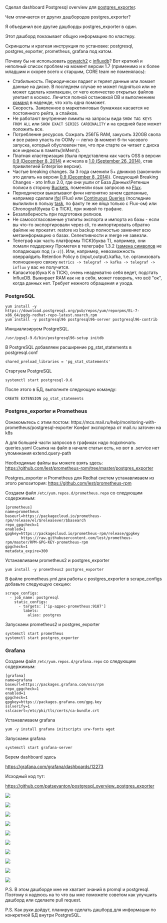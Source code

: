 Сделал dashboard Postgresql overview для [postgres_exporter](https://github.com/wrouesnel/postgres_exporter/blob/master/queries.yaml).

Чем отличается от других дашбородов postgres_exporter?

Я объединил все другие дашборды postgres_exporter в один.

Этот дашборд показывает общую информацию по кластеру.

Скриншоты и краткая инструкция по установке: postgresql, postgres_exporter, prometheus, grafana под катом.

<cut />

Почему бы не использовать [pgwatch2](https://github.com/cybertec-postgresql/pgwatch2) c [influxdb](https://github.com/influxdata/influxdb)?
<spoiler title="Про InfluxDB">
Вот краткий и неполный список проблем на момент версии 1.7 (применимо и к более младшим и скорее всего к старшим, CORE team не поменялась):

- Стабильность. Периодически падает и теряет данные или ломает данные на диске. В последнем случае не может подняться или не может сделать компакшен, от чего количество открытых файлов улетает в космос. Лечится полной остановкой DB и выполнением [команд](https://docs.influxdata.com/influxdb/v1.8/tools/influx_inspect/) в надежде, что хоть одна поможет.
- Скорость. Заявленное в маркетинговых бумажках касается не постоянного рейта, а спайков.
- Не работают внутренние лимиты на запросы вида `SHOW TAG KEYS FROM ALL` или `SHOW EXACT SERIES CARDINALITY` и на средней базе может положить все.
- Потребление ресурсов. Сожрать 256ГБ RAM, закусить 320GB свопа и все равно упасть по OOMу -- легко (в момент 6-ти часового запуска, который обусловлен тем, что при старте он читает с диска все индексы в память(InMem)).
- Платная кластеризация (была представлена как часть OSS в версии [0.9 (December 8, 2014)](https://www.influxdata.com/blog/clustering-tags-and-enhancements-to-come-in-0-9-0/) и исчезла в [1.0 (September 26, 2014)](https://www.influxdata.com/blog/one-year-of-influxdb-and-the-road-to-1-0/), став привилегией Enterprise версии).
- Частые breaking changes. За 3 года сменили 5+ движков (закончили это делать на версии [0.9 (December 8, 2014)](https://www.influxdata.com/blog/clustering-tags-and-enhancements-to-come-in-0-9-0/)). Следующий Breaking Changes - это Influx 2.0, где они ушли от База Данных\Ретеншн полиси в сторону [Buckets](https://v2.docs.influxdata.com/v2.0/reference/key-concepts/data-elements/#bucket), поменяли язык запросов на [Flux](https://v2.docs.influxdata.com/v2.0/reference/flux/).
- Периодически выкатывают фичи непонятно зачем сделанные, например сделали [ifql](https://www.influxdata.com/blog/announcing-ifql-v0-0-3/) (Flux) или [Continuous Queries](https://docs.influxdata.com/influxdb/v1.8/query_language/continuous_queries/) (последние выпилили в пользу [task](https://v2.docs.influxdata.com/v2.0/process-data/common-tasks/downsample-data/), по факту те же яйца только с Flux-ом) или Chronograf(буква C в TICK), при живой то графане.
- Безалаберность при подготовке релизов.
- Не самосогласованные утилиты экспорта и импорта из базы - если вы что-то экспортировали через cli, то импортировать обратно файлик не прокатит. restore из backup полностью заменяет всю метаинформацию о базах. Селективности и merge не завезли.
- Телеграф как часть платформы TICK(буква T), например, они ломали поддержку Прометея в телеграфе 1.3.2 ([замена символов](https://github.com/influxdata/telegraf/issues/2937) не попадающих под `[a-z]`). Или, например, невозможность оверрайдить Retention Policy в (input,output).kafka, т.е. организовать полноценную связку `metrics -> telegraf -> kafka -> telegraf -> influx` у вас не получится.
- Капаситор(бука K в TICK), очень неадекватно себя ведет, подстать InfluxDB. Выжирает RAM как не в себя, может говорить, что всё "ок", когда данных нет. Требует нежного обращения и ухода.
</spoiler>

### PostgreSQL

```
yum install -y https://download.postgresql.org/pub/repos/yum/reporpms/EL-7-x86_64/pgdg-redhat-repo-latest.noarch.rpm
yum install -y postgresql96 postgresql96-server postgresql96-contrib
```

Инициализируем PostgreSQL.
```
/usr/pgsql-9.6/bin/postgresql96-setup initdb
```

В PostgreSQL добавляем расширение pg_stat_statements в postgresql.conf
```
shared_preload_libraries = 'pg_stat_statements'
```

Стартуем PostgreSQL
```
systemctl start postgresql-9.6
```

После этого в БД, выполните следующую команду:
```
CREATE EXTENSION pg_stat_statements
```

### Postgres_exporter и Prometheus

<spoiler title="Уточнение. Кто будет устанавливать postgres_exporter из бинарников">
Ознакомьтесь с этим постом: https://mcs.mail.ru/help/monitoring-with-prometheus/postgresql-exporter
Конфиг экспортера от mail.ru заточен на k8s

А для большей части запросов в графиках надо подключать queries.yaml
Ссылка на файл в начале статьи есть, но вот в .service нет упоминания extend.query-path

Необходимые файлы вы можете взять здесь: https://github.com/lest/prometheus-rpm/tree/master/postgres_exporter
</spoiler>

Postgres_exporter и Prometheus для Redhat систем устанавливаем из этого репозитория: https://github.com/lest/prometheus-rpm

Создаем файл `/etc/yum.repos.d/prometheus.repo` со следующим содержимым:

```
[prometheus]
name=prometheus
baseurl=https://packagecloud.io/prometheus-rpm/release/el/$releasever/$basearch
repo_gpgcheck=1
enabled=1
gpgkey=https://packagecloud.io/prometheus-rpm/release/gpgkey
       https://raw.githubusercontent.com/lest/prometheus-rpm/master/RPM-GPG-KEY-prometheus-rpm
gpgcheck=1
metadata_expire=300
```

Устанавливаем prometheus2 и postgres_exporter

```
yum install -y prometheus2 postgres_exporter
```

В файле prometheus.yml для работы с postgres_exporter в scrape_configs добавьте следующую секцию:

```
scrape_configs:
  - job_name: postgresql
    static_configs:
      - targets: ['ip-адрес-prometheus:9187']
        labels:
          alias: postgres
```

Запускаем prometheus2 и postgres_exporter

```
systemctl start prometheus
systemctl start postgres_exporter
```

### Grafana

Создаем файл `/etc/yum.repos.d/grafana.repo` со следующим содержимым:

```
[grafana]
name=grafana
baseurl=https://packages.grafana.com/oss/rpm
repo_gpgcheck=1
enabled=1
gpgcheck=1
gpgkey=https://packages.grafana.com/gpg.key
sslverify=1
sslcacert=/etc/pki/tls/certs/ca-bundle.crt
```

Устанавливаем grafana

```
yum -y install grafana initscripts urw-fonts wget
```

Запускаем grafana

```
systemctl start grafana-server
```

Берем dashboard здесь

https://grafana.com/grafana/dashboards/12273

Исходный код тут:

https://github.com/patsevanton/postgresql_overview_postgres_exporter


![](https://habrastorage.org/webt/in/de/eu/indeeudff0os9fzdqdfhrpdboby.jpeg)

![](https://habrastorage.org/webt/tr/81/ug/tr81ugngobhru0miibe7bgt4rp8.jpeg)

![](https://habrastorage.org/webt/b0/yo/q-/b0yoq-rwfingvptkzqdrwsdzjvi.jpeg)

![](https://habrastorage.org/webt/km/sb/yc/kmsbycvyy5zpgphtlq8enzefob4.jpeg)

![](https://habrastorage.org/webt/kj/uw/zq/kjuwzqfxsglk4dzyx44w7yka_fs.jpeg)

![](https://habrastorage.org/webt/zg/me/xz/zgmexzb97zio0xcr4gvbnvyeoe0.jpeg)

![](https://habrastorage.org/webt/3f/sa/oo/3fsaoof3obeka8o0cjeiv2famcw.jpeg)

![](https://habrastorage.org/webt/dy/zm/nz/dyzmnzfmgnbs09kaawhjjfcrqrw.jpeg)

![](https://habrastorage.org/webt/_j/nr/qr/_jnrqr7jzo5jmixsyudgblw9zte.jpeg)

![](https://habrastorage.org/webt/e6/w-/p3/e6w-p3if6zw4kug1qi327uj8nqc.jpeg)

P.S. В этом дашборде мне не хватает знаний в promql и postgresql. Поэтому я надеюсь на то что вы мне поможете советом как улучшить дашборд или сделаете pull request.

P.S. Как руки дойдут, планирую сделать дашборд для информации по конкретной БД внутри PostgreSQL.
